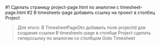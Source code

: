 #1 Сделать страницу project-page.html по аналогии с timesheet-page.html
#2 В timesheets-page добавить ссылку на проект в столбец Project
>Для этого:
>В TimesheetPageDto добавить поле projectId для создания ссылки
>В timesheets-page в столбце Project сделать гиперссылку по аналогии со столбцом Goto Timesheet

